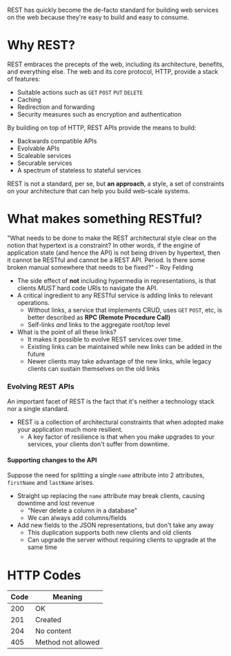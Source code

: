 REST has quickly become the de-facto standard for building web services on the web because they're easy to build and easy to consume.

# Why REST?
REST embraces the precepts of the web, including its architecture, benefits, and everything else.  The web and its core protocol, HTTP, provide a stack of features:
* Suitable actions such as `GET` `POST` `PUT` `DELETE`
* Caching
* Redirection and forwarding
* Security measures such as encryption and authentication

By building on top of HTTP, REST APIs provide the means to build:
* Backwards compatible APIs
* Evolvable APIs
* Scaleable services
* Securable services
* A spectrum of stateless to stateful services

REST is not a standard, per se, but **an approach**, a style, a set of constraints on your architecture that can help you build web-scale systems.

# What makes something RESTful?
"What needs to be done to make the REST architectural style clear on the notion that hypertext is a constraint? In other words, if the engine of application state (and hence the API) is not being driven by hypertext, then it cannot be RESTful and cannot be a REST API. Period. Is there some broken manual somewhere that needs to be fixed?" - Roy Felding

* The side effect of **not** including hypermedia in representations, is that clients *MUST* hard code URIs to navigate the API.
* A critical ingredient to any RESTful service is adding links to relevant operations.
  * Without links, a service that implements CRUD, uses `GET` `POST`, etc, is better described as **RPC (Remote Procedure Call)**
  * Self-links *and* links to the aggregate root/top level
* What is the point of all these links?
  * It makes it possible to evolve REST services over time.
  * Existing links can be maintained while new links can be added in the future
  * Newer clients may take advantage of the new links, while legacy clients can sustain themselves on the old links

### Evolving REST APIs
An important facet of REST is the fact that it's neither a technology stack nor a single standard.
* REST is a collection of architectural constraints that when adopted make your application much more resilient.
  * A key factor of resilience is that when you make upgrades to your services, your clients don't suffer from downtime.

#### Supporting changes to the API
Suppose the need for splitting a single `name` attribute into 2 attributes, `firstName` and `lastName` arises.
* Straight up replacing the `name` attribute may break clients, causing downtime and lost revenue
  * "Never delete a column in a database"
  * We can always add columns/fields
* Add new fields to the JSON representations, but don't take any away
  * This duplication supports both new clients and old clients
  * Can upgrade the server without requiring clients to upgrade at the same time

# HTTP Codes
Code | Meaning
-----|---------
200 | OK
201 | Created
204 | No content
405 | Method not allowed

